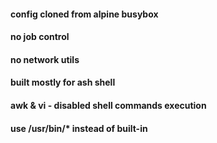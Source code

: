 #### config cloned from alpine busybox 
#### no job control
#### no network utils
#### built mostly for ash shell 
#### awk & vi - disabled shell commands execution
#### use /usr/bin/* instead of built-in
